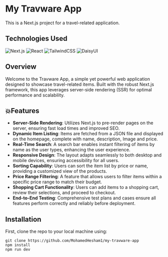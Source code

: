 # My Travware App

This is a Next.js project for a travel-related application.

## Technologies Used

![Next.js](https://img.shields.io/badge/Next.js-000000?style=for-the-badge&logo=nextdotjs&logoColor=white)
![React](https://img.shields.io/badge/React-20232A?style=for-the-badge&logo=react&logoColor=61DAFB)
![TailwindCSS](https://img.shields.io/badge/Tailwind_CSS-38B2AC?style=for-the-badge&logo=tailwind-css&logoColor=white)
![DaisyUI](https://img.shields.io/badge/DaisyUI-FF69B4?style=for-the-badge&logo=daisyui&logoColor=white)

## Overview

Welcome to the Travware App, a simple yet powerful web application designed to showcase travel-related items. Built with the robust Next.js framework, this app leverages server-side rendering (SSR) for optimal performance and scalability.

## 💥Features

- **Server-Side Rendering**: Utilizes Next.js to pre-render pages on the server, ensuring fast load times and improved SEO.
- **Dynamic Item Listing**: Items are fetched from a JSON file and displayed on the homepage, complete with name, description, Image and price.
- **Real-Time Search**: A search bar enables instant filtering of items by name as the user types, enhancing the user experience.
- **Responsive Design**: The layout adapts seamlessly to both desktop and mobile devices, ensuring accessibility for all users.
- **Sorting Capability**: Users can sort the item list by price or name, providing a customized view of the products.
- **Price Range Filtering**: A feature that allows users to filter items within a specific price range to match their budget.
- **Shopping Cart Functionality**: Users can add items to a shopping cart, review their selections, and proceed to checkout.
- **End-to-End Testing**: Comprehensive test plans and cases ensure all features perform correctly and reliably before deployment.

## Installation

First, clone the repo to your local machine using:

```
git clone https://github.com/MohamedHesham1/my-travware-app
npm install
npm run dev
```
